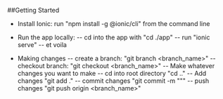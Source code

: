 ##Getting Started

- Install Ionic: run "npm install -g @ionic/cli" from the command line

- Run the app locally:
-- cd into the app with "cd ./app"
-- run "ionic serve"
-- et voila

- Making changes
-- create a branch: "git branch <branch_name>"
-- checkout branch: "git checkout <branch_name>"
-- Make whatever changes you want to make
-- cd into root directory "cd .."
-- Add changes "git add ."
-- commit changes "git commit -m "<descriptive message>""
-- push changes "git push origin <branch_name>"
